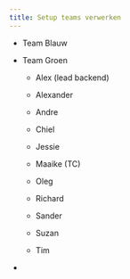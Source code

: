 ```yaml
---
title: Setup teams verwerken
---
```


- Team Blauw

- Team Groen
	 - Alex (lead backend)

	 - Alexander

	 - Andre

	 - Chiel

	 - Jessie

	 - Maaike (TC)

	 - Oleg

	 - Richard

	 - Sander

	 - Suzan

	 - Tim

- 
